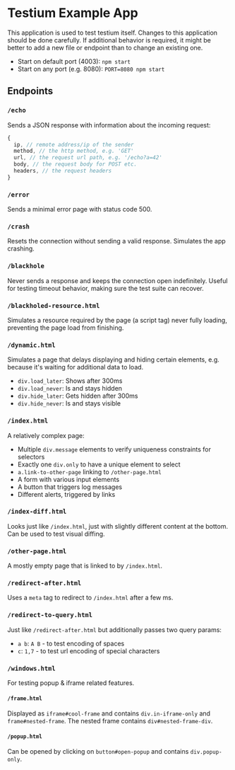 # Testium Example App

This application is used to test testium itself.
Changes to this application should be done carefully.
If additional behavior is required, it might be better to add a new file or endpoint than to change an existing one.

* Start on default port (4003): `npm start`
* Start on any port (e.g. 8080): `PORT=8080 npm start`


## Endpoints

### `/echo`

Sends a JSON response with information about the incoming request:

```js
{
  ip, // remote address/ip of the sender
  method, // the http method, e.g. 'GET'
  url, // the request url path, e.g. '/echo?a=42'
  body, // the request body for POST etc.
  headers, // the request headers
}
```


### `/error`

Sends a minimal error page with status code 500.


### `/crash`

Resets the connection without sending a valid response.
Simulates the app crashing.


### `/blackhole`

Never sends a response and keeps the connection open indefinitely.
Useful for testing timeout behavior, making sure the test suite can recover.


### `/blackholed-resource.html`

Simulates a resource required by the page (a script tag) never fully loading,
preventing the page load from finishing.


### `/dynamic.html`

Simulates a page that delays displaying and hiding certain elements,
e.g. because it's waiting for additional data to load.

* `div.load_later`: Shows after 300ms
* `div.load_never`: Is and stays hidden
* `div.hide_later`: Gets hidden after 300ms
* `div.hide_never`: Is and stays visible


### `/index.html`

A relatively complex page:

* Multiple `div.message` elements to verify uniqueness constraints for selectors
* Exactly one `div.only` to have a unique element to select
* `a.link-to-other-page` linking to `/other-page.html`
* A form with various input elements
* A button that triggers log messages
* Different alerts, triggered by links


### `/index-diff.html`

Looks just like `/index.html`, just with slightly different content at the bottom.
Can be used to test visual diffing.


### `/other-page.html`

A mostly empty page that is linked to by `/index.html`.


### `/redirect-after.html`

Uses a `meta` tag to redirect to `/index.html` after a few ms.


### `/redirect-to-query.html`

Just like `/redirect-after.html` but additionally passes two query params:

* `a b`: `A B` - to test encoding of spaces
* `c`: `1,7` - to test url encoding of special characters


### `/windows.html`

For testing popup & iframe related features.

#### `/frame.html`

Displayed as `iframe#cool-frame` and contains `div.in-iframe-only`
and `frame#nested-frame`. The nested frame contains `div#nested-frame-div`.

#### `/popup.html`

Can be opened by clicking on `button#open-popup` and contains `div.popup-only`.
